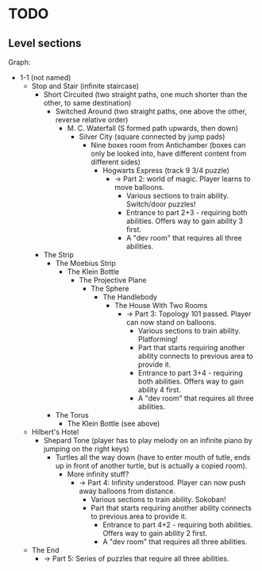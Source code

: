 # TODO

## Level sections

Graph:

* 1-1 (not named)
  * Stop and Stair (infinite staircase)
    * Short Circuited (two straight paths, one much shorter than the other, to same destination)
      * Switched Around (two straight paths, one above the other, reverse relative order)
        * M. C. Waterfall (S formed path upwards, then down)
          * Silver City (square connected by jump pads)
            * Nine boxes room from Antichamber (boxes can only be looked into, have different content from different sides)
              * Hogwarts Express (track 9 3/4 puzzle)
                * -> Part 2: world of magic. Player learns to move balloons.
                  * Various sections to train ability. Switch/door puzzles!
                  * Entrance to part 2+3 - requiring both abilities. Offers way to gain ability 3 first.
                  * A "dev room" that requires all three abilities.
    * The Strip
      * The Moebius Strip
        * The Klein Bottle
          * The Projective Plane
            * The Sphere
              * The Handlebody
                * The House With Two Rooms
                  * -> Part 3: Topology 101 passed. Player can now stand on balloons.
                    * Various sections to train ability. Platforming!
                    * Part that starts requiring another ability connects to previous area to provide it.
                    * Entrance to part 3+4 - requiring both abilities. Offers way to gain ability 4 first.
                    * A "dev room" that requires all three abilities.
      * The Torus
        * The Klein Bottle (see above)
  * Hilbert's Hotel
    * Shepard Tone (player has to play melody on an infinite piano by jumping on the right keys)
      * Turtles all the way down (have to enter mouth of tutle, ends up in front of another turtle, but is actually a copied room).
        * More infinity stuff?
          * -> Part 4: Infinity understood. Player can now push away balloons from distance.
            * Various sections to train ability. Sokoban!
            * Part that starts requiring another ability connects to previous area to provide it.
              * Entrance to part 4+2 - requiring both abilities. Offers way to gain ability 2 first.
              * A "dev room" that requires all three abilities.
  * The End
    * -> Part 5: Series of puzzles that require all three abilities.
